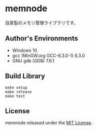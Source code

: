 
# memnode

自家製のメモリ管理ライブラリです。

## Author's Environments

* Windows 10 
* gcc (MinGW.org GCC-6.3.0-1) 6.3.0
* GNU gdb (GDB) 7.6.1

## Build Library 

```
make setup 
make release 
make test 
```

## License 

memnode released under the [MIT License](LICENSE).
